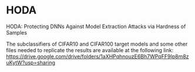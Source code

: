 # HODA
HODA: Protecting DNNs Against Model Extraction Attacks via Hardness of Samples

The subclassifiers of CIFAR10 and CIFAR100 target models and some other files needed to replicate the results are available at the following link:
https://drive.google.com/drive/folders/1aXHPqhnouzE6Bh7WPqFF9Ip8m8zuKytW?usp=sharing

